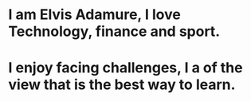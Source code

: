 # I am Elvis Adamure, I love Technology, finance and sport.
# I enjoy facing challenges, I a of the view that is the best way to learn.
